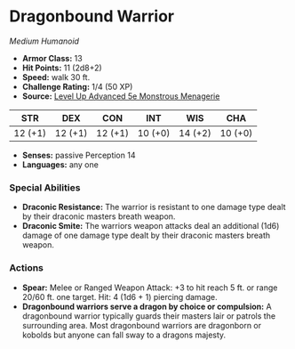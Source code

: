 # Dragonbound Warrior

*Medium* *Humanoid*

- **Armor Class:** 13
- **Hit Points:** 11 (2d8+2)
- **Speed:** walk 30 ft.
- **Challenge Rating:** 1/4 (50 XP)
- **Source:** [Level Up Advanced 5e Monstrous Menagerie](https://www.levelup5e.com)

| STR | DEX | CON | INT | WIS | CHA |
| --- | --- | --- | --- | --- | --- |
| 12 (+1) | 12 (+1) | 12 (+1) | 10 (+0) | 14 (+2) | 10 (+0) |

- **Senses:** passive Perception 14
- **Languages:** any one
### Special Abilities
- **Draconic Resistance:** The warrior is resistant to one damage type dealt by their draconic masters breath weapon.
- **Draconic Smite:** The warriors weapon attacks deal an additional (1d6) damage of one damage type dealt by their draconic masters breath weapon.
### Actions
- **Spear:** Melee or Ranged Weapon Attack: +3 to hit  reach 5 ft. or range 20/60 ft.  one target. Hit: 4 (1d6 + 1) piercing damage.
- **Dragonbound warriors serve a dragon by choice or compulsion:** A dragonbound warrior typically guards their masters lair or patrols the surrounding area. Most dragonbound warriors are dragonborn or kobolds  but anyone can fall sway to a dragons majesty.
